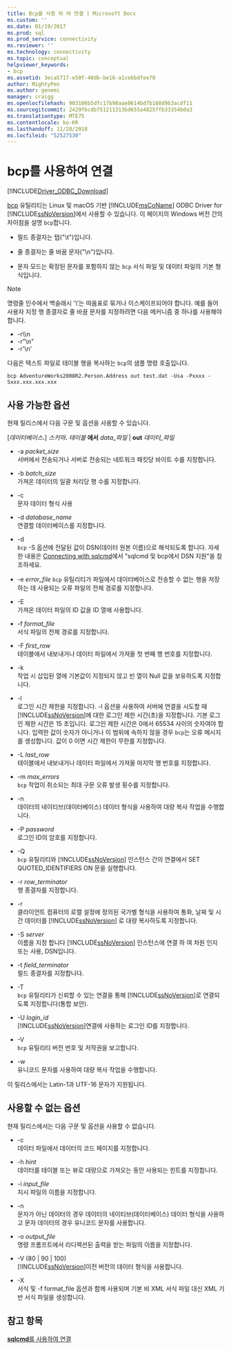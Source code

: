 ```yaml
---
title: Bcp를 사용 하 여 연결 | Microsoft Docs
ms.custom: ''
ms.date: 01/19/2017
ms.prod: sql
ms.prod_service: connectivity
ms.reviewer: ''
ms.technology: connectivity
ms.topic: conceptual
helpviewer_keywords:
- bcp
ms.assetid: 3eca5717-e50f-40db-be16-a1cebbdfee70
author: MightyPen
ms.author: genemi
manager: craigg
ms.openlocfilehash: 903106b5dfc17b98aae0614bd7b168d9b3acdf11
ms.sourcegitcommit: 2429fbcdb751211313bd655a4825ffb33354bda3
ms.translationtype: MTE75
ms.contentlocale: ko-KR
ms.lasthandoff: 11/28/2018
ms.locfileid: "52527530"
---
```

# <a name="connecting-with-bcp"></a>bcp를 사용하여 연결
[!INCLUDE[Driver_ODBC_Download](../../../includes/driver_odbc_download.md)]

[bcp](https://go.microsoft.com/fwlink/?LinkID=190626) 유틸리티는 Linux 및 macOS 기반 [!INCLUDE[msCoName](../../../includes/msconame_md.md)] ODBC Driver for [!INCLUDE[ssNoVersion](../../../includes/ssnoversion-md.md)]에서 사용할 수 있습니다. 이 페이지의 Windows 버전 간의 차이점을 설명 `bcp`합니다.
  
- 필드 종결자는 탭("\t")입니다.  
  
- 줄 종결자는 줄 바꿈 문자("\n")입니다.  
  
- 문자 모드는 확장된 문자를 포함하지 않는 `bcp` 서식 파일 및 데이터 파일의 기본 형식입니다.  
  
> [!NOTE]  
> 명령줄 인수에서 백슬래시 '\\'는 따옴표로 묶거나 이스케이프되어야 합니다. 예를 들어 사용자 지정 행 종결자로 줄 바꿈 문자를 지정하려면 다음 메커니즘 중 하나를 사용해야 합니다.  
>   
> -   -r\\\n  
> -   -r"\n"  
> -   -r'\n'  
  
다음은 텍스트 파일로 테이블 행을 복사하는 `bcp`의 샘플 명령 호출입니다.  
  
```  
bcp AdventureWorks2008R2.Person.Address out test.dat -Usa -Pxxxx -Sxxx.xxx.xxx.xxx  
```  
  
## <a name="available-options"></a>사용 가능한 옵션
현재 릴리스에서 다음 구문 및 옵션을 사용할 수 있습니다.  

[_데이터베이스_**.**] _스키마_**.** _테이블_ **에서** _data\_파일_ | **out** _데이터\_파일_

- -a *packet_size*  
서버에서 전송되거나 서버로 전송되는 네트워크 패킷당 바이트 수를 지정합니다.  
  
- -b *batch_size*  
가져온 데이터의 일괄 처리당 행 수를 지정합니다.  
  
- -c  
문자 데이터 형식 사용  
  
- -d *database_name*  
연결할 데이터베이스를 지정합니다.  
  
- -d  
`bcp` -S 옵션에 전달된 값이 DSN(데이터 원본 이름)으로 해석되도록 합니다. 자세한 내용은 [Connecting with sqlcmd](../../../connect/odbc/linux-mac/connecting-with-sqlcmd.md)에서 "sqlcmd 및 bcp에서 DSN 지원"을 참조하세요.  
  
- -e *error_file* `bcp` 유틸리티가 파일에서 데이터베이스로 전송할 수 없는 행을 저장하는 데 사용되는 오류 파일의 전체 경로를 지정합니다.  
  
- -E  
가져온 데이터 파일의 ID 값을 ID 열에 사용합니다.  
  
- -f *format_file*  
서식 파일의 전체 경로를 지정합니다.  
  
- -F *first_row*  
테이블에서 내보내거나 데이터 파일에서 가져올 첫 번째 행 번호를 지정합니다.  
  
- -k  
작업 시 삽입된 열에 기본값이 지정되지 않고 빈 열이 Null 값을 보유하도록 지정합니다.  
  
- -l  
로그인 시간 제한을 지정합니다. -l 옵션을 사용하여 서버에 연결을 시도할 때 [!INCLUDE[ssNoVersion](../../../includes/ssnoversion-md.md)]에 대한 로그인 제한 시간(초)을 지정합니다. 기본 로그인 제한 시간은 15 초입니다. 로그인 제한 시간은 0에서 65534 사이의 숫자여야 합니다. 입력한 값이 숫자가 아니거나 이 범위에 속하지 않을 경우 `bcp`는 오류 메시지를 생성합니다. 값이 0 이면 시간 제한이 무한를 지정합니다.
  
- -L *last_row*  
테이블에서 내보내거나 데이터 파일에서 가져올 마지막 행 번호를 지정합니다.  
  
- -m *max_errors*  
`bcp` 작업이 취소되는 최대 구문 오류 발생 횟수를 지정합니다.  
  
- -n  
데이터의 네이티브(데이터베이스) 데이터 형식을 사용하여 대량 복사 작업을 수행합니다.  
  
- -P *password*  
로그인 ID의 암호를 지정합니다.  
  
- -Q  
`bcp` 유틸리티와 [!INCLUDE[ssNoVersion](../../../includes/ssnoversion-md.md)] 인스턴스 간의 연결에서 SET QUOTED_IDENTIFIERS ON 문을 실행합니다.  
  
- -r *row_terminator*  
행 종결자를 지정합니다.  
  
- -r  
클라이언트 컴퓨터의 로캘 설정에 정의된 국가별 형식을 사용하여 통화, 날짜 및 시간 데이터를 [!INCLUDE[ssNoVersion](../../../includes/ssnoversion-md.md)] 로 대량 복사하도록 지정합니다.  
  
- -S *server*  
이름을 지정 합니다 [!INCLUDE[ssNoVersion](../../../includes/ssnoversion-md.md)] 인스턴스에 연결 하 여 차원 인지 또는 사용, DSN입니다.  
  
- -t *field_terminator*  
필드 종결자를 지정합니다.  
  
- -T  
`bcp` 유틸리티가 신뢰할 수 있는 연결을 통해 [!INCLUDE[ssNoVersion](../../../includes/ssnoversion-md.md)]로 연결되도록 지정합니다(통합 보안).  
  
- -U *login_id*  
[!INCLUDE[ssNoVersion](../../../includes/ssnoversion-md.md)]연결에 사용하는 로그인 ID를 지정합니다.  
  
- -V  
`bcp` 유틸리티 버전 번호 및 저작권을 보고합니다.  
  
- -w  
유니코드 문자를 사용하여 대량 복사 작업을 수행합니다.  
  
이 릴리스에서는 Latin-1과 UTF-16 문자가 지원됩니다.  
  
## <a name="unavailable-options"></a>사용할 수 없는 옵션
현재 릴리스에서는 다음 구문 및 옵션을 사용할 수 없습니다.  

- -c  
데이터 파일에서 데이터의 코드 페이지를 지정합니다.  
  
- -h *hint*  
데이터를 테이블 또는 뷰로 대량으로 가져오는 동안 사용되는 힌트를 지정합니다.  
  
- -i *input_file*  
지시 파일의 이름을 지정합니다.  
  
- -n  
문자가 아닌 데이터의 경우 데이터의 네이티브(데이터베이스) 데이터 형식을 사용하고 문자 데이터의 경우 유니코드 문자를 사용합니다.  
  
- -o *output_file*  
명령 프롬프트에서 리디렉션된 출력을 받는 파일의 이름을 지정합니다.  
  
- -V (80 | 90 | 100)  
[!INCLUDE[ssNoVersion](../../../includes/ssnoversion-md.md)]이전 버전의 데이터 형식을 사용합니다.  
  
- -X  
서식 및 -f format_file 옵션과 함께 사용되며 기본 비 XML 서식 파일 대신 XML 기반 서식 파일을 생성합니다.  
  
## <a name="see-also"></a>참고 항목

[**sqlcmd**를 사용하여 연결](../../../connect/odbc/linux-mac/connecting-with-sqlcmd.md)  
